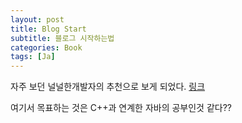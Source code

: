 ```yaml
---
layout: post
title: Blog Start
subtitle: 블로그 시작하는법
categories: Book
tags: [Ja]
---
```


자주 보던 널널한개발자의 추천으로 보게 되었다.
[링크]()

여기서 목표하는 것은 
C++과 연계한 자바의 공부인것 같다??






